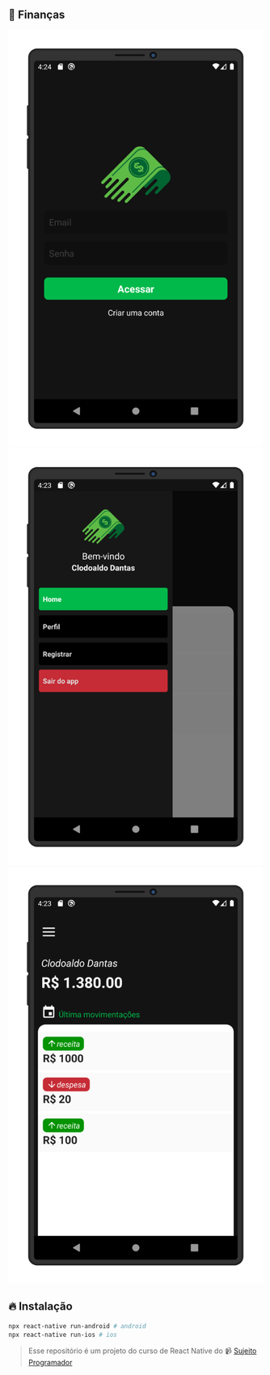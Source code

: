## :money_with_wings: Finanças

![Screenshot 1](src/screenshots/photo-1.png)
![Screenshot 2](src/screenshots/photo-2.png)
![Screenshot 3](src/screenshots/photo-3.png)

## :fire: Instalação

```bash
npx react-native run-android # android
npx react-native run-ios # ios
```

> Esse repositório é um projeto do curso de React Native do 📹 [Sujeito Programador](https://sujeitoprogramador.com/fabricadeaplicativos/)
